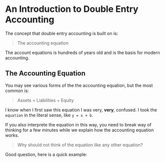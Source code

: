 # An Introduction to Double Entry Accounting

The concept that double entry accounting is built on is: 

> The accounting equation

The account equations is hundreds of years old and is the basis for modern accounting. 

## The Accounting Equation

You may see various forms of the the accounting equation, but the most common is: 

> Assets = Liabilities + Equity

I know when I first saw this equation I was very, **very**, confused. I took the `equation` in the literal sense, like `y = x + b`. 

If you also interprete the equation in this way, you need to break way of thinking for a few minutes while we explain how the accounting equation works. 

> Why should not think of the equation like any other equation?

Good question, here is a quick example: